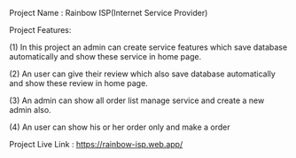 Project Name : Rainbow ISP(Internet Service Provider)

Project Features:

(1) In this project an admin can create service features which save database automatically and
 show these service in home page.

(2) An user can give their review which also save database automatically and show these review in home page.

(3) An admin can show all order list manage service and create a new admin also.

(4) An user can show his or her order only and make a order

Project Live Link : https://rainbow-isp.web.app/
